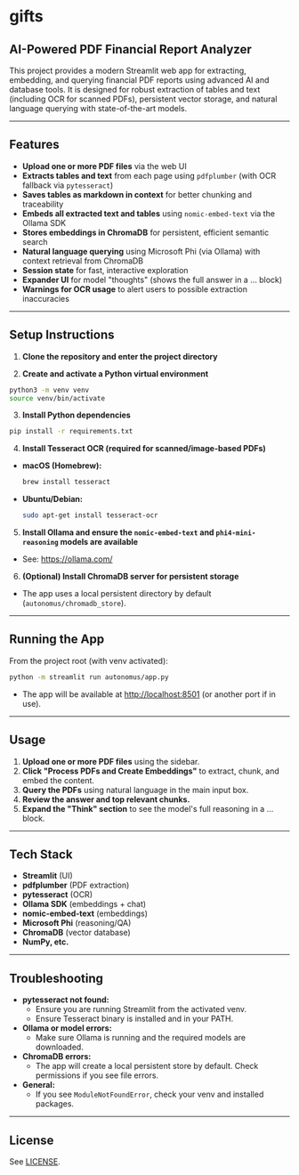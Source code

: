# gifts

## AI-Powered PDF Financial Report Analyzer

This project provides a modern Streamlit web app for extracting, embedding, and querying financial PDF reports using advanced AI and database tools. It is designed for robust extraction of tables and text (including OCR for scanned PDFs), persistent vector storage, and natural language querying with state-of-the-art models.

---

## Features
- **Upload one or more PDF files** via the web UI
- **Extracts tables and text** from each page using `pdfplumber` (with OCR fallback via `pytesseract`)
- **Saves tables as markdown in context** for better chunking and traceability
- **Embeds all extracted text and tables** using `nomic-embed-text` via the Ollama SDK
- **Stores embeddings in ChromaDB** for persistent, efficient semantic search
- **Natural language querying** using Microsoft Phi (via Ollama) with context retrieval from ChromaDB
- **Session state** for fast, interactive exploration
- **Expander UI** for model "thoughts" (shows the full answer in a <think>...</think> block)
- **Warnings for OCR usage** to alert users to possible extraction inaccuracies

---

## Setup Instructions

1. **Clone the repository and enter the project directory**

2. **Create and activate a Python virtual environment**
```bash
python3 -m venv venv
source venv/bin/activate
```

3. **Install Python dependencies**
```bash
pip install -r requirements.txt
```

4. **Install Tesseract OCR (required for scanned/image-based PDFs)**
- **macOS (Homebrew):**
  ```bash
  brew install tesseract
  ```
- **Ubuntu/Debian:**
  ```bash
  sudo apt-get install tesseract-ocr
  ```

5. **Install Ollama and ensure the `nomic-embed-text` and `phi4-mini-reasoning` models are available**
- See: https://ollama.com/

6. **(Optional) Install ChromaDB server for persistent storage**
- The app uses a local persistent directory by default (`autonomus/chromadb_store`).

---

## Running the App

From the project root (with venv activated):
```bash
python -m streamlit run autonomus/app.py
```

- The app will be available at [http://localhost:8501](http://localhost:8501) (or another port if in use).

---

## Usage
1. **Upload one or more PDF files** using the sidebar.
2. **Click "Process PDFs and Create Embeddings"** to extract, chunk, and embed the content.
3. **Query the PDFs** using natural language in the main input box.
4. **Review the answer and top relevant chunks.**
5. **Expand the "Think" section** to see the model's full reasoning in a <think>...</think> block.

---

## Tech Stack
- **Streamlit** (UI)
- **pdfplumber** (PDF extraction)
- **pytesseract** (OCR)
- **Ollama SDK** (embeddings + chat)
- **nomic-embed-text** (embeddings)
- **Microsoft Phi** (reasoning/QA)
- **ChromaDB** (vector database)
- **NumPy, etc.**

---

## Troubleshooting
- **pytesseract not found:**
  - Ensure you are running Streamlit from the activated venv.
  - Ensure Tesseract binary is installed and in your PATH.
- **Ollama or model errors:**
  - Make sure Ollama is running and the required models are downloaded.
- **ChromaDB errors:**
  - The app will create a local persistent store by default. Check permissions if you see file errors.
- **General:**
  - If you see `ModuleNotFoundError`, check your venv and installed packages.

---

## License
See [LICENSE](LICENSE).